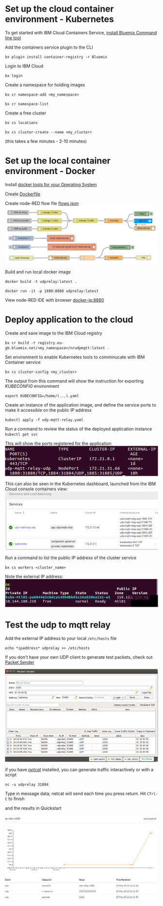 # Set up the cloud container environment - Kubernetes
To get started with IBM Cloud Containers Service, [install Bluemix Command line tool](https://console.bluemix.net/docs/cli/reference/bluemix_cli/get_started.html#getting-started)

Add the containers service plugin to the CLI

`bx plugin install container-registry -r Bluemix`

Login to IBM Cloud

`bx login`

Create a namespace for holding images

`bx cr namespace-add <my_namespace>`

`bx cr namespace-list`

Create a free cluster

`bx cs locations`

`bx cs cluster-create --name <my_cluster>`

(this takes a few minutes - 2-10 minutes)

# Set up the local container environment - Docker
Install [docker tools for your Operating System](https://www.docker.com/community-edition#/download)

Create [Dockerfile](/docker)

Create node-RED flow file [flows.json](/flows.json)
![](img/node-red-relay-flow.png)

Build and run local docker image

`docker build -t udprelay:latest .`

`docker run -it -p 1880:8880 udprelay:latest`

View node-RED IDE with browser [docker-ip:8880](http://172.17.0.2:8880)

# Deploy application to the cloud

Create and save image to the IBM Cloud registry

`bx cr build -t registry.eu-gb.bluemix.net/<my_namespace>/nrudpmqtt:latest .`

Set environment to enable Kubernetes tools to comminucate with IBM Container service

`bx cs cluster-config <my_cluster>`

The output from this command will show the instruction for exporting *KUBECONFIG* environment

`export KUBECONFIG=/home/(...).yaml`

Create an instance of the application image, and define the service ports to make it accessible on the public IP address

`kubectl apply -f udp-mqtt-relay.yaml`

Run a command to review the status of the deployed application instance
`kubectl get svc`

This will show the ports registered for the application
![](img/kub-get-svc.png)

This can also be seen in the Kubernetes dashboard, launched from the IBM Cloud console containers view:
![](img/kub-dash-services.png)

Run a command to list the public IP address of the cluster service

`bx cs workers <cluster_name>`

Note the external IP address:
![](img/kub-workers-ipaddress.png)

# Test the udp to mqtt relay

Add the external IP address to your local `/etc/hosts` file

`echo *ipaddress* udprelay >> /etc/hosts`

If you don't have your own UDP client to generate test packets, check out [Packet Sender](https://packetsender.com/download)

![](img/udp-test-packet-sender.png)

if you have [*netcat*](https://www.sans.org/security-resources/sec560/netcat_cheat_sheet_v1.pdf) installed, you can generate traffic interactively or with a script

`nc -u udprelay 31884`

Type in message data; netcat will send each time you press return. Hit `CTrl-C` to finish

and the results in Quickstart

![](img/udp-relay-quickstart.png)
